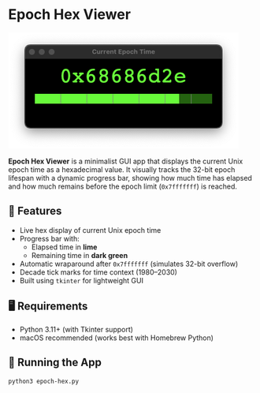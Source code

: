 # Epoch Hex Viewer

![Screenshot](screenshot.png)

**Epoch Hex Viewer** is a minimalist GUI app that displays the current Unix epoch time as a hexadecimal value. It visually tracks the 32-bit epoch lifespan with a dynamic progress bar, showing how much time has elapsed and how much remains before the epoch limit (`0x7fffffff`) is reached.

## 🔧 Features

- Live hex display of current Unix epoch time
- Progress bar with:
  - Elapsed time in **lime**
  - Remaining time in **dark green**
- Automatic wraparound after `0x7fffffff` (simulates 32-bit overflow)
- Decade tick marks for time context (1980–2030)
- Built using `tkinter` for lightweight GUI

## 🖥 Requirements

- Python 3.11+ (with Tkinter support)
- macOS recommended (works best with Homebrew Python)

## 🚀 Running the App

```bash
python3 epoch-hex.py
